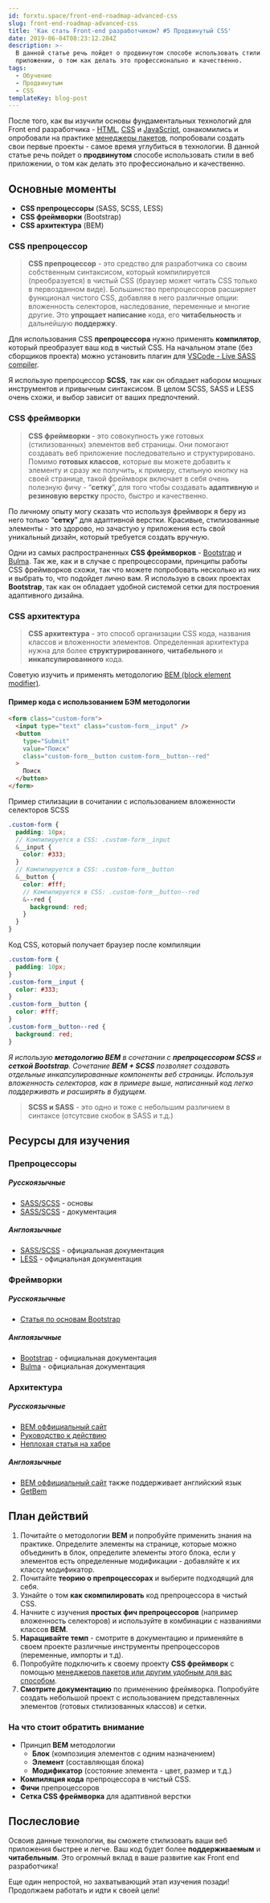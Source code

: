 ```yaml
---
id: forxtu.space/front-end-roadmap-advanced-css
slug: front-end-roadmap-advanced-css
title: 'Как стать Front-end разработчиком? #5 Продвинутый CSS'
date: 2019-06-04T08:23:12.284Z
description: >-
  В данной статье речь пойдет о продвинутом способе использовать стили в веб
  приложении, о том как делать это профессионально и качественно.
tags:
  - Обучение
  - Продвинутым
  - CSS
templateKey: blog-post
---
```

После того, как вы изучили основы фундаментальных технологий для Front end разработчика - [HTML](https://forxtu.space/front-end-roadmap-html/), [CSS](https://forxtu.space/front-end-roadmap-css/) и [JavaScript](https://forxtu.space/front-end-roadmap-basic-js/), ознакомились и опробовали на практике [менеджеры пакетов](https://forxtu.space/front-end-roadmap-package-managers/), попробовали создать свои первые проекты - самое время углубиться в технологии. В данной статье речь пойдет о **продвинутом** способе использовать стили в веб приложении, о том как делать это профессионально и качественно.

## Основные моменты

* **CSS препроцессоры** (SASS, SCSS, LESS)
* **CSS фреймворки** (Bootstrap)
* **CSS архитектура** (BEM)

### CSS препроцессор

> **CSS препроцессор** - это средство для разработчика со своим собственным синтаксисом, который компилируется (преобразуется) в чистый CSS (браузер может читать CSS только в первозданном виде). Большинство препроцессоров расширяет функционал чистого CSS, добавляя в него различные опции: вложенность селекторов, наследование, переменные и многие другие. Это  **упрощает написание** кода, его **читабельность** и дальнейшую **поддержку**.

Для использования CSS **препроцессора** нужно применять **компилятор**, который преобразует ваш код в чистый CSS. На начальном этапе (без сборщиков проекта) можно установить плагин для [VSCode - Live SASS compiler](https://marketplace.visualstudio.com/items?itemName=ritwickdey.live-sass).

Я использую препроцессор **SCSS**, так как он обладает набором мощных инструментов и привычным синтаксисом. В целом SCSS, SASS и LESS очень схожи, и выбор зависит от ваших предпочтений.

### CSS фреймворки

> **CSS фреймворки** - это совокупность уже готовых (стилизованных) элементов веб страницы. Они помогают создавать веб приложение последовательно и структурировано. Помимо **готовых классов**, которые вы можете добавить к элементу и сразу же получить, к примеру, стильную кнопку на своей странице, такой фреймворк включает в себя очень полезную фичу - “**сетку**”, для того чтобы создавать **адаптивную** и **резиновую верстку** просто, быстро и качественно. 

По личному опыту могу сказать что используя фреймворк я беру из него только “**сетку**” для адаптивной верстки. Красивые, стилизованные элементы - это здорово, но зачастую у приложения есть свой уникальный дизайн, который требуется создать вручную.

Одни из самых распространенных **CSS фреймворков** - <a href="https://getbootstrap.com" target="_blank">Bootstrap</a> и <a href="https://bulma.io" target="_blank">Bulma</a>. Так же, как и в случае с препроцессорами, принципы работы CSS фреймворков схожи, так что можете попробовать несколько из них и выбрать то, что подойдет лично вам. Я использую в своих проектах **Bootstrap**, так как он обладает удобной системой сетки для построения адаптивного дизайна.

### CSS архитектура

> **CSS архитектура** - это способ организации CSS кода, названия классов и вложенности элементов. Определенная архитектура нужна для более **структурированного**, **читабельного** и **инкапсулированного** кода.

Советую изучить и применять методологию <a href="https://ru.bem.info" target="_blank">BEM (block element modifier)</a>. 

#### Пример кода с использованием БЭМ методологии

```html
<form class="custom-form">
  <input type="text" class="custom-form__input" />
  <button
    type="Submit"
    value="Поиск"
    class="custom-form__button custom-form__button--red"
  >
    Поиск
  </button>
</form>
```

Пример стилизации в сочитании с использованием вложенности селекторов SCSS

```scss
.custom-form {
  padding: 10px;
  // Компилируется в CSS: .custom-form__input
  &__input {
    color: #333;
  }
  // Компилируется в CSS: .custom-form__button
  &__button {
    color: #fff;
    // Компилируется в CSS: .custom-form__button--red
    &--red {
      background: red;
    }
  }
}
```

Код CSS, который получает браузер после компиляции

```css
.custom-form {
  padding: 10px;
}
.custom-form__input {
  color: #333;
}
.custom-form__button {
  color: #fff;
}
.custom-form__button--red {
  background: red;
}
```

_Я использую **методологию BEM** в сочетании с **препроцессором SCSS** и **сеткой Bootstrap**. Сочетание **BEM + SCSS** позволяет создавать отдельные инкапсулированные компоненты веб страницы. Используя вложенность селекторов, как в примере выше, написанный код легко поддерживать и расширять в будущем._

> **SCSS и SASS** - это одно и тоже с небольшим различием в синтаксе (отсутсвие скобок в SASS и т.д.)

## Ресурсы для изучения

### Препроцессоры

##### Русскоязычные

* <a href="https://sass-scss.ru/guide/" target="_blank">SASS/SCSS</a> - основы
* <a href="https://sass-scss.ru/documentation/" target="_blank">SASS/SCSS</a> - документация

##### Англоязычные

* <a href="https://sass-lang.com/guide" target="_blank">SASS/SCSS</a> - официальная документация
* <a href="http://lesscss.org/features/" target="_blank">LESS</a> - официальная документация

### Фреймворки

##### Русскоязычные

* <a href="https://medium.com/@stasonmars/узнаем-bootstrap-4-за-30-минут-создавая-лендинг-d268d52d6c84" target="_blank">Статья по основам Bootstrap</a>

##### Англоязычные

* <a href="https://getbootstrap.com/docs/4.3/getting-started/introduction/" target="_blank">Bootstrap</a> - официальная документация
* <a href="https://bulma.io/documentation/" target="_blank">Bulma</a> - официальная документация

### Архитектура

##### Русскоязычные

* <a href="https://ru.bem.info" target="_blank">BEM оффициальный сайт</a>
* <a href="https://ru.bem.info/methodology/key-concepts/ " target="_blank">Руководство к действию</a>
* <a href="https://habr.com/ru/post/203440/" target="_blank">Неплохая статья на хабре</a>

##### Англоязычные

* <a href="https://en.bem.info/methodology/" target="_blank">BEM оффициальный сайт</a> также поддерживает английский язык
* <a href="http://getbem.com/introduction/" target="_blank">GetBem</a>

## План действий

1. Почитайте о методологии **BEM** и попробуйте применить знания на практике. Определите элементы на странице, которые можно объединить в блок, определите элементы этого блока, если у элементов есть определенные модификации - добавляйте к их классу модификатор.
2. Почитайте **теорию о препроцессорах** и выберите подходящий для себя.
3. Узнайте о том **как скомпилировать** код препроцессора в чистый CSS.
4. Начните с изучения **простых фич препроцессоров** (например вложенность селекторов) и используйте в комбинации с названиями классов **BEM**.
5. **Наращивайте темп** - смотрите в документацию и применяйте в своем проекте различные инструменты препроцессоров (переменные, импорты и т.д).
6. Попробуйте подключить к своему проекту **CSS фреймворк** с помощью [менеджеров пакетов или другим удобным для вас способом](https://forxtu.space/front-end-roadmap-package-managers/).
7. **Смотрите документацию** по применению фреймворка. Попробуйте создать небольшой проект с использованием представленных элементов (готовых стилизованных классов) и сетки.

### На что стоит обратить внимание

* Принцип **BEM** методологии
  * **Блок** (композиция элементов с одним назначением)
  * **Элемент** (составляющая блока)
  * **Модификатор** (состояние элемента - цвет, размер и т.д.)
* **Компиляция кода** препроцессора в чистый CSS. 
* **Фичи** препроцессоров
* **Сетка CSS фреймворка** для адаптивной верстки

## Послесловие

Освоив данные технологии, вы сможете стилизовать ваши веб приложения быстрее и легче. Ваш код будет более **поддерживаемым** и **читабельным**. Это огромный вклад в ваше развитие как Front end разработчика!

Еще один непростой, но захватывающий этап изучения позади! Продолжаем работать и идти к своей цели!

